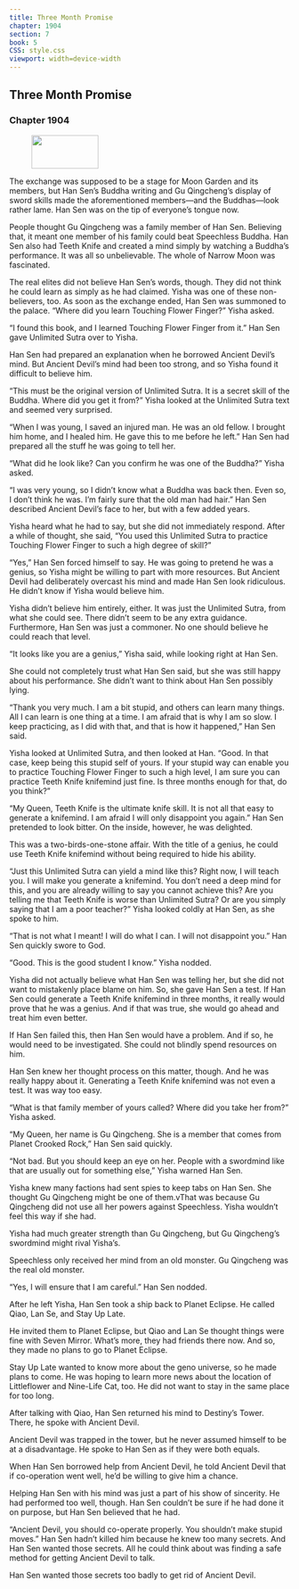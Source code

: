 ```yaml
---
title: Three Month Promise
chapter: 1904
section: 7
book: 5
CSS: style.css
viewport: width=device-width
---
```


## Three Month Promise

### Chapter 1904

<figure>
	<img src="../Images/gem.gif" alt="" id="gem" width="120" height="60" />
</figure>

The exchange was supposed to be a stage for Moon Garden and its members, but Han Sen’s Buddha writing and Gu Qingcheng’s display of sword skills made the aforementioned members—and the Buddhas—look rather lame. Han Sen was on the tip of everyone’s tongue now.

People thought Gu Qingcheng was a family member of Han Sen. Believing that, it meant one member of his family could beat Speechless Buddha. Han Sen also had Teeth Knife and created a mind simply by watching a Buddha’s performance. It was all so unbelievable. The whole of Narrow Moon was fascinated.

The real elites did not believe Han Sen’s words, though. They did not think he could learn as simply as he had claimed. Yisha was one of these non-believers, too. As soon as the exchange ended, Han Sen was summoned to the palace. “Where did you learn Touching Flower Finger?” Yisha asked.

“I found this book, and I learned Touching Flower Finger from it.” Han Sen gave Unlimited Sutra over to Yisha.

Han Sen had prepared an explanation when he borrowed Ancient Devil’s mind. But Ancient Devil’s mind had been too strong, and so Yisha found it difficult to believe him.

“This must be the original version of Unlimited Sutra. It is a secret skill of the Buddha. Where did you get it from?” Yisha looked at the Unlimited Sutra text and seemed very surprised.

“When I was young, I saved an injured man. He was an old fellow. I brought him home, and I healed him. He gave this to me before he left.” Han Sen had prepared all the stuff he was going to tell her.

“What did he look like? Can you confirm he was one of the Buddha?” Yisha asked.

“I was very young, so I didn’t know what a Buddha was back then. Even so, I don’t think he was. I’m fairly sure that the old man had hair.” Han Sen described Ancient Devil’s face to her, but with a few added years.

Yisha heard what he had to say, but she did not immediately respond. After a while of thought, she said, “You used this Unlimited Sutra to practice Touching Flower Finger to such a high degree of skill?”

“Yes,” Han Sen forced himself to say. He was going to pretend he was a genius, so Yisha might be willing to part with more resources. But Ancient Devil had deliberately overcast his mind and made Han Sen look ridiculous. He didn’t know if Yisha would believe him.

Yisha didn’t believe him entirely, either. It was just the Unlimited Sutra, from what she could see. There didn’t seem to be any extra guidance. Furthermore, Han Sen was just a commoner. No one should believe he could reach that level.

“It looks like you are a genius,” Yisha said, while looking right at Han Sen.

She could not completely trust what Han Sen said, but she was still happy about his performance. She didn’t want to think about Han Sen possibly lying.

“Thank you very much. I am a bit stupid, and others can learn many things. All I can learn is one thing at a time. I am afraid that is why I am so slow. I keep practicing, as I did with that, and that is how it happened,” Han Sen said.

Yisha looked at Unlimited Sutra, and then looked at Han. “Good. In that case, keep being this stupid self of yours. If your stupid way can enable you to practice Touching Flower Finger to such a high level, I am sure you can practice Teeth Knife knifemind just fine. Is three months enough for that, do you think?”

“My Queen, Teeth Knife is the ultimate knife skill. It is not all that easy to generate a knifemind. I am afraid I will only disappoint you again.” Han Sen pretended to look bitter. On the inside, however, he was delighted.

This was a two-birds-one-stone affair. With the title of a genius, he could use Teeth Knife knifemind without being required to hide his ability.

“Just this Unlimited Sutra can yield a mind like this? Right now, I will teach you. I will make you generate a knifemind. You don’t need a deep mind for this, and you are already willing to say you cannot achieve this? Are you telling me that Teeth Knife is worse than Unlimited Sutra? Or are you simply saying that I am a poor teacher?” Yisha looked coldly at Han Sen, as she spoke to him.

“That is not what I meant! I will do what I can. I will not disappoint you.” Han Sen quickly swore to God.

“Good. This is the good student I know.” Yisha nodded.

Yisha did not actually believe what Han Sen was telling her, but she did not want to mistakenly place blame on him. So, she gave Han Sen a test. If Han Sen could generate a Teeth Knife knifemind in three months, it really would prove that he was a genius. And if that was true, she would go ahead and treat him even better.

If Han Sen failed this, then Han Sen would have a problem. And if so, he would need to be investigated. She could not blindly spend resources on him.

Han Sen knew her thought process on this matter, though. And he was really happy about it. Generating a Teeth Knife knifemind was not even a test. It was way too easy.

“What is that family member of yours called? Where did you take her from?” Yisha asked.

“My Queen, her name is Gu Qingcheng. She is a member that comes from Planet Crooked Rock,” Han Sen said quickly.

“Not bad. But you should keep an eye on her. People with a swordmind like that are usually out for something else,” Yisha warned Han Sen.

Yisha knew many factions had sent spies to keep tabs on Han Sen. She thought Gu Qingcheng might be one of them.vThat was because Gu Qingcheng did not use all her powers against Speechless. Yisha wouldn’t feel this way if she had.

Yisha had much greater strength than Gu Qingcheng, but Gu Qingcheng’s swordmind might rival Yisha’s.

Speechless only received her mind from an old monster. Gu Qingcheng was the real old monster.

“Yes, I will ensure that I am careful.” Han Sen nodded.

After he left Yisha, Han Sen took a ship back to Planet Eclipse. He called Qiao, Lan Se, and Stay Up Late.

He invited them to Planet Eclipse, but Qiao and Lan Se thought things were fine with Seven Mirror. What’s more, they had friends there now. And so, they made no plans to go to Planet Eclipse.

Stay Up Late wanted to know more about the geno universe, so he made plans to come. He was hoping to learn more news about the location of Littleflower and Nine-Life Cat, too. He did not want to stay in the same place for too long.

After talking with Qiao, Han Sen returned his mind to Destiny’s Tower. There, he spoke with Ancient Devil.

Ancient Devil was trapped in the tower, but he never assumed himself to be at a disadvantage. He spoke to Han Sen as if they were both equals.

When Han Sen borrowed help from Ancient Devil, he told Ancient Devil that if co-operation went well, he’d be willing to give him a chance.

Helping Han Sen with his mind was just a part of his show of sincerity. He had performed too well, though. Han Sen couldn’t be sure if he had done it on purpose, but Han Sen believed that he had.

“Ancient Devil, you should co-operate properly. You shouldn’t make stupid moves.” Han Sen hadn’t killed him because he knew too many secrets. And Han Sen wanted those secrets. All he could think about was finding a safe method for getting Ancient Devil to talk.

Han Sen wanted those secrets too badly to get rid of Ancient Devil.